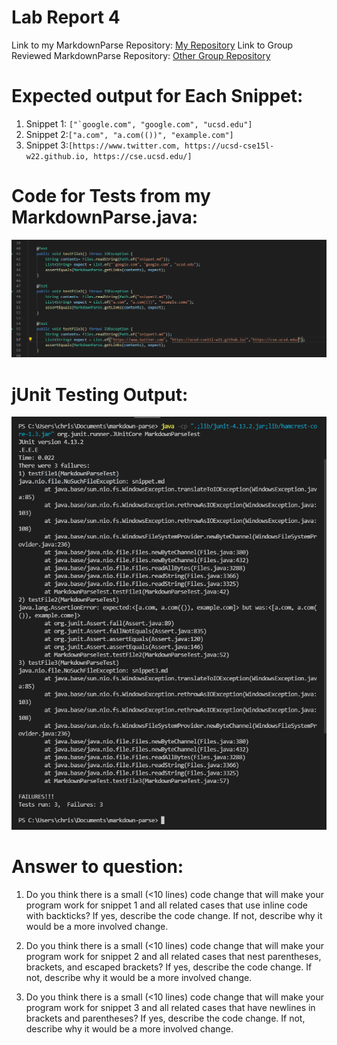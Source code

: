 # Lab Report 4 

Link to my MarkdownParse Repository: [My Repository](https://github.com/therealstezzy/markdown-parse.git)
Link to Group Reviewed MarkdownParse Repository: [Other Group Repository](https://github.com/zfxd/markdown-parse.git)

# Expected output for Each Snippet:
1. Snippet 1: ``["`google.com", "google.com", "ucsd.edu"]``
2. Snippet 2:`["a.com", "a.com(())", "example.com"]`
3. Snippet 3:`[https://www.twitter.com, https://ucsd-cse15l-w22.github.io, https://cse.ucsd.edu/]`

# Code for Tests from my MarkdownParse.java:
![Image](tests.PNG)

# jUnit Testing Output:
![Image](jUnitrun.PNG)
# Answer to question:
1. Do you think there is a small (<10 lines) code change that will make your program work for snippet 1 and all related cases that use inline code with backticks? If yes, describe the code change. If not, describe why it would be a more involved change.

2. Do you think there is a small (<10 lines) code change that will make your program work for snippet 2 and all related cases that nest parentheses, brackets, and escaped brackets? If yes, describe the code change. If not, describe why it would be a more involved change.

3. Do you think there is a small (<10 lines) code change that will make your program work for snippet 3 and all related cases that have newlines in brackets and parentheses? If yes, describe the code change. If not, describe why it would be a more involved change.